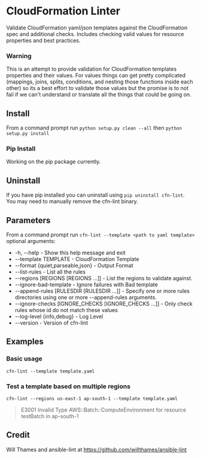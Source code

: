 # CloudFormation Linter

Validate CloudFormation yaml/json templates against the CloudFormation spec and additional
checks.  Includes checking valid values for resource properties and best practices.

### Warning
This is an attempt to provide validation for CloudFormation templates properties and
their values.  For values things can get pretty complicated (mappings, joins, splits,
conditions, and nesting those functions inside each other) so its a best effort to
validate those values but the promise is to not fail if we can't understand or translate
all the things that could be going on.

## Install
From a command prompt run `python setup.py clean --all` then `python setup.py install`

### Pip Install
Working on the pip package currently.

## Uninstall
If you have pip installed you can uninstall using `pip uninstall cfn-lint`.  You
may need to manually remove the cfn-lint binary.

## Parameters
From a command prompt run `cfn-lint --template <path to yaml template>`
optional arguments:
* -h, --help - Show this help message and exit
* --template TEMPLATE - CloudFormation Template
* --format {quiet,parseable,json} - Output Format
* --list-rules - List all the rules
* --regions [REGIONS [REGIONS ...]] - List the regions to validate against.
* --ignore-bad-template - Ignore failures with Bad template
* --append-rules [RULESDIR [RULESDIR ...]] - Specify one or more rules directories using one or more --append-rules arguments.
* --ignore-checks [IGNORE_CHECKS [IGNORE_CHECKS ...]] - Only check rules whose id do not match these values
* --log-level {info,debug} - Log Level
* --version - Version of cfn-lint

## Examples
### Basic usage
```cfn-lint --template template.yaml```

### Test a template based on multiple regions
```cfn-lint --regions us-east-1 ap-south-1 --template template.yaml```

> E3001 Invalid Type AWS::Batch::ComputeEnvironment for resource testBatch in ap-south-1


## Credit
Will Thames and ansible-lint at https://github.com/willthames/ansible-lint
